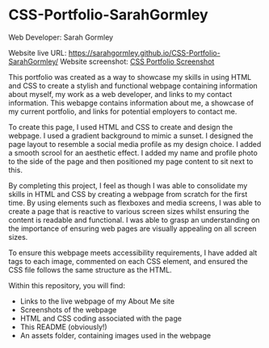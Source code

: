 # CSS-Portfolio-SarahGormley

Web Developer: Sarah Gormley

Website live URL: https://sarahgormley.github.io/CSS-Portfolio-SarahGormley/
Website screenshot:  [CSS Portfolio Screenshot](./images/screenshot.png) 

This portfolio was created as a way to showcase my skills in using HTML and CSS to create a stylish and functional webpage containing information about myself, my work as a web developer, and links to my contact information. This webapge contains information about me, a showcase of my current portfolio, and links for potential employers to contact me. 

To create this page, I used HTML and CSS to create and design the webpage. I used a gradient background to mimic a sunset. I designed the page layout to resemble a social media profile as my design choice. I added a smooth scrool for an aesthetic effect. I added my name and profile photo to the side of the page and then positioned my page content to sit next to this. 

By completing this project, I feel as though I was able to consolidate my skills in HTML and CSS by creating a webpage from scratch for the first time. By using elements such as flexboxes and media screens, I was able to create a page that is reactive to various screen sizes whilst ensuring the content is readable and functional. I was able to grasp an understanding on the importance of ensuring web pages are visually appealing on all screen sizes. 

To ensure this webpage meets accessibility requirements, I have added alt tags to each image, commented on each CSS element, and ensured the CSS file follows the same structure as the HTML. 

Within this repository, you will find:
- Links to the live webpage of my About Me site
- Screenshots of the webpage
- HTML and CSS coding associated with the page
- This README (obviously!)
- An assets folder, containing images used in the webpage
